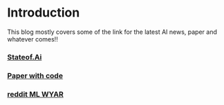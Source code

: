 # Introduction

This blog mostly covers some of the link for the latest AI news, paper and whatever comes!!

### [Stateof.Ai](https://www.stateof.ai/)

### [Paper with code](https://paperswithcode.com/)

### [reddit ML WYAR](https://www.reddit.com/r/MachineLearning/comments/jhzz9v/d_machine_learning_wayr_what_are_you_reading_week/)

